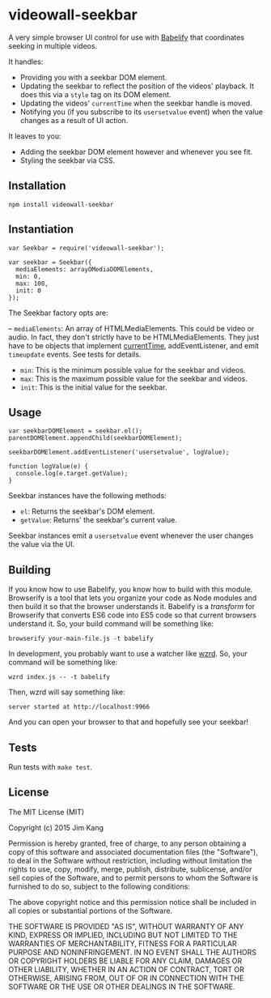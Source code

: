 videowall-seekbar
==================

A very simple browser UI control for use with [Babelify]() that coordinates seeking in multiple videos.

It handles:

- Providing you with a seekbar DOM element.
- Updating the seekbar to reflect the position of the videos' playback. It does this via a `style` tag on its DOM element.
- Updating the videos' `currentTime` when the seekbar handle is moved.
- Notifying you (if you subscribe to its `usersetvalue` event) when the value changes as a result of UI action.

It leaves to you:

- Adding the seekbar DOM element however and whenever you see fit.
- Styling the seekbar via CSS.


Installation
------------

    npm install videowall-seekbar

Instantiation
-------------

    var Seekbar = require('videowall-seekbar');

    var seekbar = Seekbar({
      mediaElements: arrayOMediaDOMElements,
      min: 0,
      max: 100,
      init: 0
    });

The Seekbar factory opts are:

  – `mediaElements`: An array of HTMLMediaElements. This could be video or audio. In fact, they don't strictly have to be HTMLMediaElements. They just have to be objects that implement [currentTime](https://developer.mozilla.org/en-US/docs/Web/API/HTMLMediaElement/currentTime), addEventListener, and emit `timeupdate` events. See tests for details.
  - `min`: This is the minimum possible value for the seekbar and videos.
  - `max`: This is the maximum possible value for the seekbar and videos.
  - `init`: This is the initial value for the seekbar.

Usage
-----

    var seekbarDOMElement = seekbar.el();
    parentDOMElement.appendChild(seekbarDOMElement);

    seekbarDOMElement.addEventListener('usersetvalue', logValue);

    function logValue(e) {
      console.log(e.target.getValue);
    }

Seekbar instances have the following methods:

  - `el`: Returns the seekbar's DOM element.
  - `getValue`: Returns' the seekbar's current value.

Seekbar instances emit a `usersetvalue` event whenever the user changes the value via the UI.

Building
--------

If you know how to use Babelify, you know how to build with this module. Browserify is a tool that lets you organize your code as Node modules and then build it so that the browser understands it. Babelify is a *transform* for Browserify that converts ES6 code into ES5 code so that current browsers understand it. So, your build command will be something like:

    browserify your-main-file.js -t babelify

In development, you probably want to use a watcher like [wzrd](https://github.com/maxogden/wzrd). So, your command will be something like:

    wzrd index.js -- -t babelify

Then, wzrd will say something like:

    server started at http://localhost:9966

And you can open your browser to that and hopefully see your seekbar!

Tests
-----

Run tests with `make test`.

License
-------

The MIT License (MIT)

Copyright (c) 2015 Jim Kang

Permission is hereby granted, free of charge, to any person obtaining a copy
of this software and associated documentation files (the "Software"), to deal
in the Software without restriction, including without limitation the rights
to use, copy, modify, merge, publish, distribute, sublicense, and/or sell
copies of the Software, and to permit persons to whom the Software is
furnished to do so, subject to the following conditions:

The above copyright notice and this permission notice shall be included in
all copies or substantial portions of the Software.

THE SOFTWARE IS PROVIDED "AS IS", WITHOUT WARRANTY OF ANY KIND, EXPRESS OR
IMPLIED, INCLUDING BUT NOT LIMITED TO THE WARRANTIES OF MERCHANTABILITY,
FITNESS FOR A PARTICULAR PURPOSE AND NONINFRINGEMENT. IN NO EVENT SHALL THE
AUTHORS OR COPYRIGHT HOLDERS BE LIABLE FOR ANY CLAIM, DAMAGES OR OTHER
LIABILITY, WHETHER IN AN ACTION OF CONTRACT, TORT OR OTHERWISE, ARISING FROM,
OUT OF OR IN CONNECTION WITH THE SOFTWARE OR THE USE OR OTHER DEALINGS IN
THE SOFTWARE.
